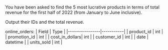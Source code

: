 You have been asked to find the 5 most lucrative products in terms of total revenue for the first half of 2022 
(from January to June inclusive).

Output their IDs and the total revenue.

online_orders:
| Field          | Type      |
|----------------|-----------|
| product_id     | int       |
| promotion_id   | int       |
| cost_in_dollars| int       |
| customer_id    | int       |
| date           | datetime  |
| units_sold     | int       |

```

```
